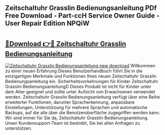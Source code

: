 ## Zeitschaltuhr Grasslin Bedienungsanleitung PDf Free Download - Part-ccH Service Owner Guide - User Repair Edition NPQiW

# <h2><a href="http://df2h4e.blite.top/?on=Zeitschaltuhr+Grasslin+Bedienungsanleitung">🔗Download 👉🔴 Zeitschaltuhr Grasslin Bedienungsanleitung</a></h2>

[![Zeitschaltuhr Grasslin Bedienungsanleitung new download](https://i.imgur.com/lujVjoI.png)](http://df2h4e.blite.top/?on=Zeitschaltuhr+Grasslin+Bedienungsanleitung)
Willkommen zu einer neuen Erfahrung Dieses Benutzerhandbuch führt Sie in die einzigartigen Merkmale und Funktionen Ihres neuen Zeitschaltuhr Grasslin Bedienungsanleitung ein. Sicherheitsvorkehrungen für Kinder Zeitschaltuhr Grasslin BedienungsanleitungD Dieses Produkt ist nicht für Kinder unter dem Alter geeignet und sollte unter Aufsicht von Erwachsenen verwendet werden. Zeitschaltuhr Grasslin Bedienungsanleitung verfügt über eine Reihe erweiterter Funktionen, darunter Spracherkennung, anpassbare Einstellungen, Unterstützung für mehrere Sprachen und automatische Backups, auf die alle über die Benutzeroberfläche zugegriffen werden kann. Wir sind immer für Sie da, Zeitschaltuhr Grasslin Bedienungsanleitung. Unser Kundensupport-Team ist bestrebt, Sie bei allen Anfragen zu unterstützen.
